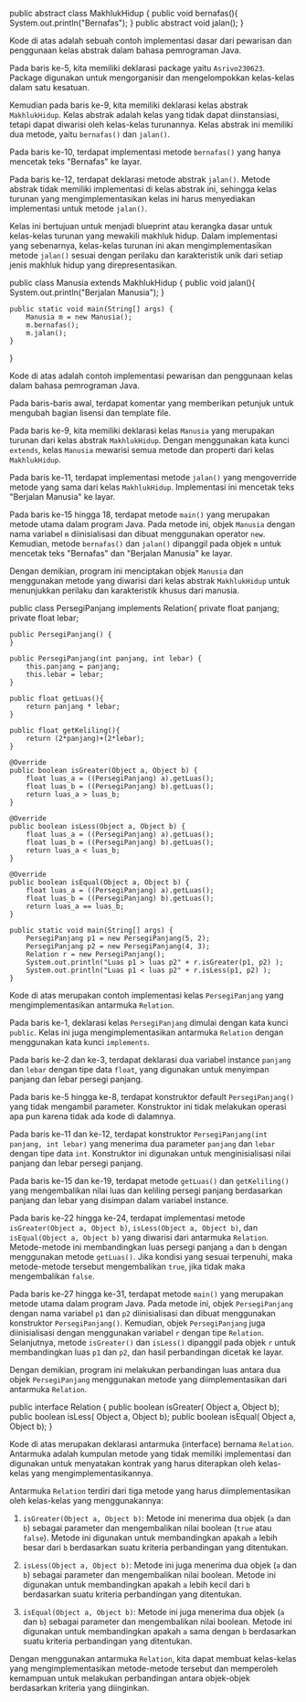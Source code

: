 public abstract class MakhlukHidup {
    public void bernafas(){
        System.out.println("Bernafas");
    }
    public abstract void jalan();
}

Kode di atas adalah sebuah contoh implementasi dasar dari pewarisan dan penggunaan kelas abstrak dalam bahasa pemrograman Java.

Pada baris ke-5, kita memiliki deklarasi package yaitu `Asrivo230623`. Package digunakan untuk mengorganisir dan mengelompokkan kelas-kelas dalam satu kesatuan.

Kemudian pada baris ke-9, kita memiliki deklarasi kelas abstrak `MakhlukHidup`. Kelas abstrak adalah kelas yang tidak dapat diinstansiasi, tetapi dapat diwarisi oleh kelas-kelas turunannya. 
Kelas abstrak ini memiliki dua metode, yaitu `bernafas()` dan `jalan()`.

Pada baris ke-10, terdapat implementasi metode `bernafas()` yang hanya mencetak teks "Bernafas" ke layar.

Pada baris ke-12, terdapat deklarasi metode abstrak `jalan()`. Metode abstrak tidak memiliki implementasi di kelas abstrak ini, sehingga kelas turunan yang mengimplementasikan kelas ini harus menyediakan implementasi untuk metode `jalan()`.

Kelas ini bertujuan untuk menjadi blueprint atau kerangka dasar untuk kelas-kelas turunan yang mewakili makhluk hidup. Dalam implementasi yang sebenarnya, kelas-kelas turunan ini akan mengimplementasikan metode `jalan()` sesuai dengan perilaku dan 
karakteristik unik dari setiap jenis makhluk hidup yang direpresentasikan.

public class Manusia extends MakhlukHidup {
    public void jalan(){
        System.out.println("Berjalan Manusia");
    }
    
    public static void main(String[] args) {
        Manusia m = new Manusia();
        m.bernafas();
        m.jalan();
    }
}

Kode di atas adalah contoh implementasi pewarisan dan penggunaan kelas dalam bahasa pemrograman Java. 

Pada baris-baris awal, terdapat komentar yang memberikan petunjuk untuk mengubah bagian lisensi dan template file.

Pada baris ke-9, kita memiliki deklarasi kelas `Manusia` yang merupakan turunan dari kelas abstrak `MakhlukHidup`. Dengan menggunakan kata kunci `extends`, kelas `Manusia` mewarisi semua metode dan properti dari kelas `MakhlukHidup`.

Pada baris ke-11, terdapat implementasi metode `jalan()` yang mengoverride metode yang sama dari kelas `MakhlukHidup`. Implementasi ini mencetak teks "Berjalan Manusia" ke layar.

Pada baris ke-15 hingga 18, terdapat metode `main()` yang merupakan metode utama dalam program Java. Pada metode ini, objek `Manusia` dengan nama variabel `m` diinisialisasi dan dibuat menggunakan operator `new`. Kemudian, metode `bernafas()` dan `jalan()` dipanggil pada objek `m` untuk mencetak teks "Bernafas" dan "Berjalan Manusia" ke layar.

Dengan demikian, program ini menciptakan objek `Manusia` dan menggunakan metode yang diwarisi dari kelas abstrak `MakhlukHidup` untuk menunjukkan perilaku dan karakteristik khusus dari manusia.

public class PersegiPanjang implements Relation{
    private float panjang;
    private float lebar;

    public PersegiPanjang() {
    }

    public PersegiPanjang(int panjang, int lebar) {
        this.panjang = panjang;
        this.lebar = lebar;
    }
    
    public float getLuas(){
        return panjang * lebar;
    }
    
    public float getKeliling(){
        return (2*panjang)+(2*lebar);
    }

    @Override
    public boolean isGreater(Object a, Object b) {
        float luas_a = ((PersegiPanjang) a).getLuas();
        float luas_b = ((PersegiPanjang) b).getLuas();
        return luas_a > luas_b;
    }

    @Override
    public boolean isLess(Object a, Object b) {
        float luas_a = ((PersegiPanjang) a).getLuas();
        float luas_b = ((PersegiPanjang) b).getLuas();
        return luas_a < luas_b;
    }

    @Override
    public boolean isEqual(Object a, Object b) {
        float luas_a = ((PersegiPanjang) a).getLuas();
        float luas_b = ((PersegiPanjang) b).getLuas();
        return luas_a == luas_b;
    }
    
    public static void main(String[] args) {
        PersegiPanjang p1 = new PersegiPanjang(5, 2);
        PersegiPanjang p2 = new PersegiPanjang(4, 3);
        Relation r = new PersegiPanjang();
        System.out.println("Luas p1 > luas p2" + r.isGreater(p1, p2) );
        System.out.println("Luas p1 < luas p2" + r.isLess(p1, p2) );
    }

Kode di atas merupakan contoh implementasi kelas `PersegiPanjang` yang mengimplementasikan antarmuka `Relation`. 

Pada baris ke-1, deklarasi kelas `PersegiPanjang` dimulai dengan kata kunci `public`. Kelas ini juga mengimplementasikan antarmuka `Relation` dengan menggunakan kata kunci `implements`.

Pada baris ke-2 dan ke-3, terdapat deklarasi dua variabel instance `panjang` dan `lebar` dengan tipe data `float`, yang digunakan untuk menyimpan panjang dan lebar persegi panjang.

Pada baris ke-5 hingga ke-8, terdapat konstruktor default `PersegiPanjang()` yang tidak mengambil parameter. Konstruktor ini tidak melakukan operasi apa pun karena tidak ada kode di dalamnya.

Pada baris ke-11 dan ke-12, terdapat konstruktor `PersegiPanjang(int panjang, int lebar)` yang menerima dua parameter `panjang` dan `lebar` dengan tipe data `int`. Konstruktor ini digunakan untuk menginisialisasi nilai panjang dan lebar persegi panjang.

Pada baris ke-15 dan ke-19, terdapat metode `getLuas()` dan `getKeliling()` yang mengembalikan nilai luas dan keliling persegi panjang berdasarkan panjang dan lebar yang disimpan dalam variabel instance.

Pada baris ke-22 hingga ke-24, terdapat implementasi metode `isGreater(Object a, Object b)`, `isLess(Object a, Object b)`, dan `isEqual(Object a, Object b)` yang diwarisi dari antarmuka `Relation`. Metode-metode ini membandingkan luas persegi panjang `a` dan `b` dengan menggunakan metode `getLuas()`. Jika kondisi yang sesuai terpenuhi, maka metode-metode tersebut mengembalikan `true`, jika tidak maka mengembalikan `false`.

Pada baris ke-27 hingga ke-31, terdapat metode `main()` yang merupakan metode utama dalam program Java. Pada metode ini, objek `PersegiPanjang` dengan nama variabel `p1` dan `p2` diinisialisasi dan dibuat menggunakan konstruktor `PersegiPanjang()`. Kemudian, objek `PersegiPanjang` juga diinisialisasi dengan menggunakan variabel `r` dengan tipe `Relation`. Selanjutnya, metode `isGreater()` dan `isLess()` dipanggil pada objek `r` untuk membandingkan luas `p1` dan `p2`, dan hasil perbandingan dicetak ke layar.

Dengan demikian, program ini melakukan perbandingan luas antara dua objek `PersegiPanjang` menggunakan metode yang diimplementasikan dari antarmuka `Relation`.

public interface Relation {
    public boolean isGreater( Object a, Object b); 
    public boolean isLess( Object a, Object b); 
    public boolean isEqual( Object a, Object b);
}

Kode di atas merupakan deklarasi antarmuka (interface) bernama `Relation`. Antarmuka adalah kumpulan metode yang tidak memiliki implementasi dan digunakan untuk menyatakan kontrak yang harus diterapkan oleh kelas-kelas yang mengimplementasikannya.

Antarmuka `Relation` terdiri dari tiga metode yang harus diimplementasikan oleh kelas-kelas yang menggunakannya:

1. `isGreater(Object a, Object b)`: Metode ini menerima dua objek (`a` dan `b`) sebagai parameter dan mengembalikan nilai boolean (`true` atau `false`). Metode ini digunakan untuk membandingkan apakah `a` lebih besar dari `b` berdasarkan suatu kriteria perbandingan yang ditentukan.

2. `isLess(Object a, Object b)`: Metode ini juga menerima dua objek (`a` dan `b`) sebagai parameter dan mengembalikan nilai boolean. Metode ini digunakan untuk membandingkan apakah `a` lebih kecil dari `b` berdasarkan suatu kriteria perbandingan yang ditentukan.

3. `isEqual(Object a, Object b)`: Metode ini juga menerima dua objek (`a` dan `b`) sebagai parameter dan mengembalikan nilai boolean. Metode ini digunakan untuk membandingkan apakah `a` sama dengan `b` berdasarkan suatu kriteria perbandingan yang ditentukan.

Dengan menggunakan antarmuka `Relation`, kita dapat membuat kelas-kelas yang mengimplementasikan metode-metode tersebut dan memperoleh kemampuan untuk melakukan perbandingan antara objek-objek berdasarkan kriteria yang diinginkan.
